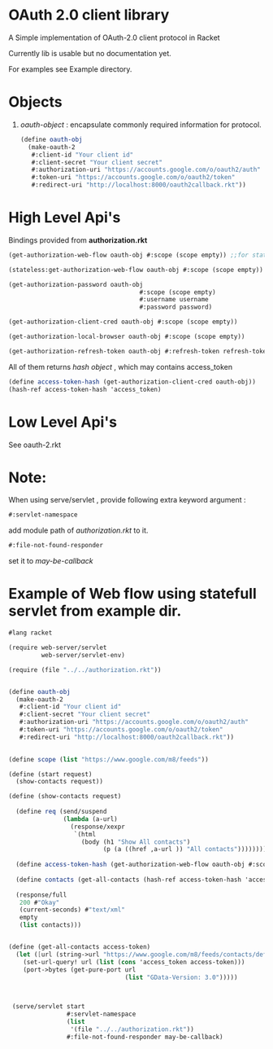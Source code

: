 OAuth 2.0 client library
==========================================

A Simple implementation of OAuth-2.0 client protocol in Racket

Currently lib is usable but no documentation yet.

For examples see Example directory.

Objects
========
1. *oauth-object* : encapsulate commonly required information for protocol.

	```scheme
	(define oauth-obj 
	  (make-oauth-2
	   #:client-id "Your client id"
	   #:client-secret "Your client secret"
	   #:authorization-uri "https://accounts.google.com/o/oauth2/auth"
	   #:token-uri "https://accounts.google.com/o/oauth2/token"
	   #:redirect-uri "http://localhost:8000/oauth2callback.rkt"))
	```


	
High Level Api's
=================
Bindings provided from **authorization.rkt**



```scheme
(get-authorization-web-flow oauth-obj #:scope (scope empty)) ;;for statefull servlets
```
```scheme
(stateless:get-authorization-web-flow oauth-obj #:scope (scope empty)) ;;for stateless servlets
```

```scheme
(get-authorization-password oauth-obj 
                                    #:scope (scope empty) 
                                    #:username username
                                    #:password password) 
```

```scheme
(get-authorization-client-cred oauth-obj #:scope (scope empty))
```

```scheme
(get-authorization-local-browser oauth-obj #:scope (scope empty))
```

```scheme
(get-authorization-refresh-token oauth-obj #:refresh-token refresh-token)
```


All of them returns *hash object* , which may contains access_token

```scheme
(define access-token-hash (get-authorization-client-cred oauth-obj))
(hash-ref access-token-hash 'access_token)
```



Low Level Api's 
=================
See oauth-2.rkt


Note:
==========

When using serve/servlet , provide following extra keyword argument :

```scheme
#:servlet-namespace 
```
add module path of *authorization.rkt* to it.

```scheme
#:file-not-found-responder 
```
set it to *may-be-callback*


Example of Web flow using statefull servlet from example dir.
============================
```scheme
#lang racket

(require web-server/servlet
         web-server/servlet-env)

(require (file "../../authorization.rkt"))


(define oauth-obj 
  (make-oauth-2
   #:client-id "Your client id"
   #:client-secret "Your client secret"
   #:authorization-uri "https://accounts.google.com/o/oauth2/auth"
   #:token-uri "https://accounts.google.com/o/oauth2/token"
   #:redirect-uri "http://localhost:8000/oauth2callback.rkt"))
   

(define scope (list "https://www.google.com/m8/feeds"))

(define (start request)
  (show-contacts request))

(define (show-contacts request)
  
  (define req (send/suspend
               (lambda (a-url)
                 (response/xexpr
                  `(html 
                    (body (h1 "Show All contacts")
                          (p (a ((href ,a-url )) "All contacts"))))))))
  
  (define access-token-hash (get-authorization-web-flow oauth-obj #:scope scope))
  
  (define contacts (get-all-contacts (hash-ref access-token-hash 'access_token)))
  
  (response/full
   200 #"Okay"
   (current-seconds) #"text/xml" 
   empty
   (list contacts)))


(define (get-all-contacts access-token)
  (let ([url (string->url "https://www.google.com/m8/feeds/contacts/default/full")])
    (set-url-query! url (list (cons 'access_token access-token)))
    (port->bytes (get-pure-port url
                                (list "GData-Version: 3.0")))))
  


 (serve/servlet start 
                #:servlet-namespace 
                (list 
                 '(file "../../authorization.rkt"))
                #:file-not-found-responder may-be-callback)
```

